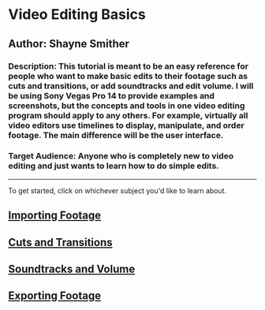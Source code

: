 # Video Editing Basics

## Author: Shayne Smither

### Description: This tutorial is meant to be an easy reference for people who want to make basic edits to their footage such as cuts and transitions, or add soundtracks and edit volume. I will be using Sony Vegas Pro 14 to provide examples and screenshots, but the concepts and tools in one video editing program should apply to any others. For example, virtually all video editors use timelines to display, manipulate, and order footage. The main difference will be the user interface.

### Target Audience: Anyone who is completely new to video editing and just wants to learn how to do simple edits.
***
To get started, click on whichever subject you'd like to learn about.

## [Importing Footage](https://github.com/ShayneSmither/VideoEditingBasics/blob/master/import.md)

## [Cuts and Transitions](https://github.com/ShayneSmither/VideoEditingBasics/blob/master/CutsTransitions.md)

## [Soundtracks and Volume](https://github.com/ShayneSmither/VideoEditingBasics/blob/master/standvolume.md)

## [Exporting Footage](https://github.com/ShayneSmither/VideoEditingBasics/blob/master/export.md)
